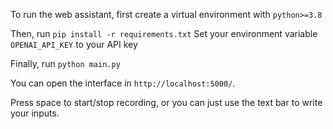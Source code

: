 To run the web assistant, first create a virtual environment with `python>=3.8`

Then, run `pip install -r requirements.txt`
Set your environment variable `OPENAI_API_KEY` to your API key

Finally, run `python main.py`

You can open the interface in `http://localhost:5000/`.

Press space to start/stop recording, or you can just use the text bar to write your inputs.